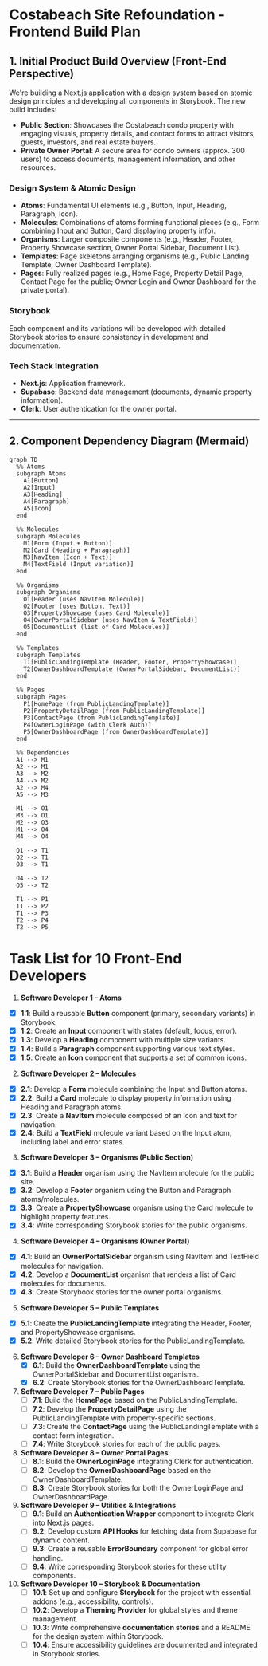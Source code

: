 # Costabeach Site Refoundation - Frontend Build Plan

## 1. Initial Product Build Overview (Front‑End Perspective)

We're building a Next.js application with a design system based on atomic design principles and developing all components in Storybook. The new build includes:

- **Public Section**: Showcases the Costabeach condo property with engaging visuals, property details, and contact forms to attract visitors, guests, investors, and real estate buyers.
- **Private Owner Portal**: A secure area for condo owners (approx. 300 users) to access documents, management information, and other resources.

### Design System & Atomic Design

- **Atoms**: Fundamental UI elements (e.g., Button, Input, Heading, Paragraph, Icon).
- **Molecules**: Combinations of atoms forming functional pieces (e.g., Form combining Input and Button, Card displaying property info).
- **Organisms**: Larger composite components (e.g., Header, Footer, Property Showcase section, Owner Portal Sidebar, Document List).
- **Templates**: Page skeletons arranging organisms (e.g., Public Landing Template, Owner Dashboard Template).
- **Pages**: Fully realized pages (e.g., Home Page, Property Detail Page, Contact Page for the public; Owner Login and Owner Dashboard for the private portal).

### Storybook

Each component and its variations will be developed with detailed Storybook stories to ensure consistency in development and documentation.

### Tech Stack Integration

- **Next.js**: Application framework.
- **Supabase**: Backend data management (documents, dynamic property information).
- **Clerk**: User authentication for the owner portal.

---

## 2. Component Dependency Diagram (Mermaid)

```mermaid
graph TD
  %% Atoms
  subgraph Atoms
    A1[Button]
    A2[Input]
    A3[Heading]
    A4[Paragraph]
    A5[Icon]
  end
  
  %% Molecules
  subgraph Molecules
    M1[Form (Input + Button)]
    M2[Card (Heading + Paragraph)]
    M3[NavItem (Icon + Text)]
    M4[TextField (Input variation)]
  end
  
  %% Organisms
  subgraph Organisms
    O1[Header (uses NavItem Molecule)]
    O2[Footer (uses Button, Text)]
    O3[PropertyShowcase (uses Card Molecule)]
    O4[OwnerPortalSidebar (uses NavItem & TextField)]
    O5[DocumentList (list of Card Molecules)]
  end
  
  %% Templates
  subgraph Templates
    T1[PublicLandingTemplate (Header, Footer, PropertyShowcase)]
    T2[OwnerDashboardTemplate (OwnerPortalSidebar, DocumentList)]
  end
  
  %% Pages
  subgraph Pages
    P1[HomePage (from PublicLandingTemplate)]
    P2[PropertyDetailPage (from PublicLandingTemplate)]
    P3[ContactPage (from PublicLandingTemplate)]
    P4[OwnerLoginPage (with Clerk Auth)]
    P5[OwnerDashboardPage (from OwnerDashboardTemplate)]
  end

  %% Dependencies
  A1 --> M1
  A2 --> M1
  A3 --> M2
  A4 --> M2
  A2 --> M4
  A5 --> M3

  M1 --> O1
  M3 --> O1
  M2 --> O3
  M1 --> O4
  M4 --> O4
  
  O1 --> T1
  O2 --> T1
  O3 --> T1
  
  O4 --> T2
  O5 --> T2
  
  T1 --> P1
  T1 --> P2
  T1 --> P3
  T2 --> P4
  T2 --> P5
```

# Task List for 10 Front-End Developers

1. **Software Developer 1 – Atoms**
- [x] **1.1**: Build a reusable **Button** component (primary, secondary variants) in Storybook.
- [x] **1.2**: Create an **Input** component with states (default, focus, error).
- [x] **1.3**: Develop a **Heading** component with multiple size variants.
- [x] **1.4**: Build a **Paragraph** component supporting various text styles.
- [x] **1.5**: Create an **Icon** component that supports a set of common icons.

2. **Software Developer 2 – Molecules**
- [x] **2.1**: Develop a **Form** molecule combining the Input and Button atoms.
- [x] **2.2**: Build a **Card** molecule to display property information using Heading and Paragraph atoms.
- [x] **2.3**: Create a **NavItem** molecule composed of an Icon and text for navigation.
- [x] **2.4**: Build a **TextField** molecule variant based on the Input atom, including label and error states.

3. **Software Developer 3 – Organisms (Public Section)**
- [x] **3.1**: Build a **Header** organism using the NavItem molecule for the public site.
- [x] **3.2**: Develop a **Footer** organism using the Button and Paragraph atoms/molecules.
- [x] **3.3**: Create a **PropertyShowcase** organism using the Card molecule to highlight property features.
- [x] **3.4**: Write corresponding Storybook stories for the public organisms.

4. **Software Developer 4 – Organisms (Owner Portal)**
- [x] **4.1**: Build an **OwnerPortalSidebar** organism using NavItem and TextField molecules for navigation.
- [x] **4.2**: Develop a **DocumentList** organism that renders a list of Card molecules for documents.
- [x] **4.3**: Create Storybook stories for the owner portal organisms.

5. **Software Developer 5 – Public Templates**
- [x] **5.1**: Create the **PublicLandingTemplate** integrating the Header, Footer, and PropertyShowcase organisms.
- [x] **5.2**: Write detailed Storybook stories for the PublicLandingTemplate.

6. **Software Developer 6 – Owner Dashboard Templates**
   - [x] **6.1**: Build the **OwnerDashboardTemplate** using the OwnerPortalSidebar and DocumentList organisms.
   - [x] **6.2**: Create Storybook stories for the OwnerDashboardTemplate.

7. **Software Developer 7 – Public Pages**
   - [ ] **7.1**: Build the **HomePage** based on the PublicLandingTemplate.
   - [ ] **7.2**: Develop the **PropertyDetailPage** using the PublicLandingTemplate with property-specific sections.
   - [ ] **7.3**: Create the **ContactPage** using the PublicLandingTemplate with a contact form integration.
   - [ ] **7.4**: Write Storybook stories for each of the public pages.

8. **Software Developer 8 – Owner Portal Pages**
   - [ ] **8.1**: Build the **OwnerLoginPage** integrating Clerk for authentication.
   - [ ] **8.2**: Develop the **OwnerDashboardPage** based on the OwnerDashboardTemplate.
   - [ ] **8.3**: Create Storybook stories for both the OwnerLoginPage and OwnerDashboardPage.

9. **Software Developer 9 – Utilities & Integrations**
   - [ ] **9.1**: Build an **Authentication Wrapper** component to integrate Clerk into Next.js pages.
   - [ ] **9.2**: Develop custom **API Hooks** for fetching data from Supabase for dynamic content.
   - [ ] **9.3**: Create a reusable **ErrorBoundary** component for global error handling.
   - [ ] **9.4**: Write corresponding Storybook stories for these utility components.

10. **Software Developer 10 – Storybook & Documentation**
    - [ ] **10.1**: Set up and configure **Storybook** for the project with essential addons (e.g., accessibility, controls).
    - [ ] **10.2**: Develop a **Theming Provider** for global styles and theme management.
    - [ ] **10.3**: Write comprehensive **documentation stories** and a README for the design system within Storybook.
    - [ ] **10.4**: Ensure accessibility guidelines are documented and integrated in Storybook stories.
